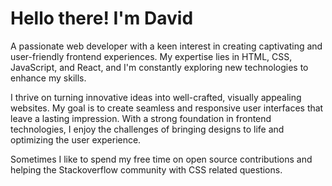 # Hello there! I'm David

A passionate web developer with a keen interest in creating captivating and user-friendly frontend experiences. My expertise lies in HTML, CSS, JavaScript, and React, and I'm constantly exploring new technologies to enhance my skills.

I thrive on turning innovative ideas into well-crafted, visually appealing websites. My goal is to create seamless and responsive user interfaces that leave a lasting impression. With a strong foundation in frontend technologies, I enjoy the challenges of bringing designs to life and optimizing the user experience.

Sometimes I like to spend my free time on open source contributions and helping the Stackoverflow community with CSS related questions.
